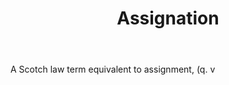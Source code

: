 ---
title: Assignation
letter: A
permalink: "/definitions/assignation.html"
body: A Scotch law term equivalent to assignment, (q. v
published_at: '2018-07-07'
source: Black's Law Dictionary
layout: post
---